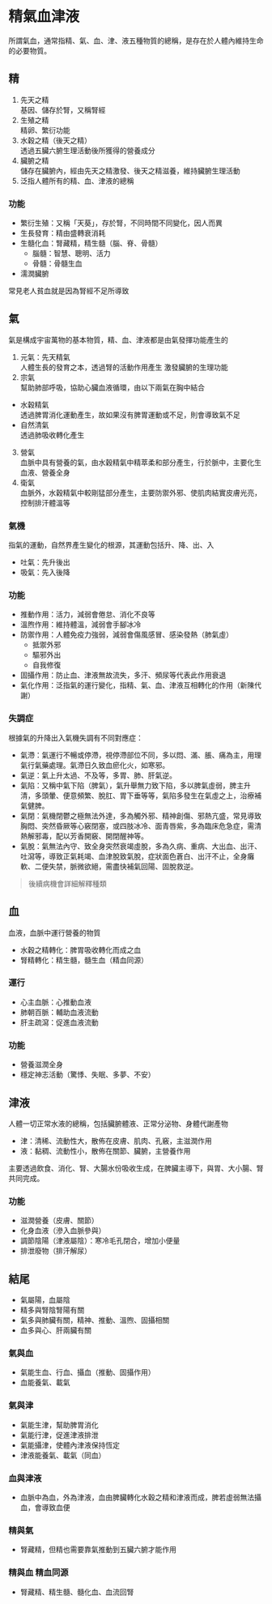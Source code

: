 # 精氣血津液

所謂氣血，通常指精、氣、血、津、液五種物質的總稱，是存在於人體內維持生命的必要物質。


## 精
1. 先天之精  
基因、儲存於腎，又稱腎經
2. 生殖之精  
精卵、繁衍功能
3. 水穀之精（後天之精）  
透過五臟六腑生理活動後所獲得的營養成分
4. 臟腑之精  
儲存在臟腑內，經由先天之精激發、後天之精滋養，維持臟腑生理活動
5. 泛指人體所有的精、血、津液的總稱

### 功能
- 繁衍生殖：又稱「天葵」，存於腎，不同時間不同變化，因人而異
- 生長發育：精由盛轉衰消耗
- 生髓化血：腎藏精，精生髓（腦、脊、骨髓）
  - 腦髓：智慧、聰明、活力
  - 骨髓：骨髓生血
- 濡潤臟腑

常見老人貧血就是因為腎經不足所導致


## 氣
氣是構成宇宙萬物的基本物質，精、血、津液都是由氣發揮功能產生的
1. 元氣：先天精氣  
人體生長的發育之本，透過腎的活動作用產生
激發臟腑的生理功能
2. 宗氣  
幫助肺部呼吸，協助心臟血液循環，由以下兩氣在胸中結合
  - 水穀精氣  
  透過脾胃消化運動產生，故如果沒有脾胃運動或不足，則會導致氣不足
  - 自然清氣  
  透過肺吸收轉化產生
3. 營氣  
血脈中具有營養的氣，由水穀精氣中精萃柔和部分產生，行於脈中，主要化生血液、營養全身
4. 衛氣  
血脈外，水穀精氣中較剛猛部分產生，主要防禦外邪、使肌肉結實皮膚光亮，控制排汗體溫等

### 氣機
指氣的運動，自然界產生變化的根源，其運動包括升、降、出、入
- 吐氣：先升後出
- 吸氣：先入後降

### 功能
- 推動作用：活力，減弱會倦怠、消化不良等
- 溫煦作用：維持體溫，減弱會手腳冰冷
- 防禦作用：人體免疫力強弱，減弱會傷風感冒、感染發熱（肺氣虛）
  - 抵禦外邪
  - 驅邪外出
  - 自我修復
- 固攝作用：防止血、津液無故流失，多汗、頻尿等代表此作用衰退
- 氣化作用：泛指氣的運行變化，指精、氣、血、津液互相轉化的作用（新陳代謝）

### 失調症
根據氣的升降出入氣機失調有不同對應症：
- 氣滯：氣運行不暢或停滯，視停滯部位不同，多以悶、滿、脹、痛為主，用理氣行氣藥處理。氣滯日久致血瘀化火，如寒邪。
- 氣逆：氣上升太過、不及等，多胃、肺、肝氣逆。
- 氣陷：又稱中氣下陷（脾氣），氣升舉無力致下陷，多以脾氣虛弱，脾主升清，多頭暈、便意頻繁、脫肛、胃下垂等等，氣陷多發生在氣虛之上，治療補氣健脾。
- 氣閉：氣機閉鬱之極無法外達，多為觸外邪、精神創傷、邪熱亢盛，常見導致胸悶、突然昏厥等心竅閉塞，或四肢冰冷、面青唇紫，多為臨床危急症，需清熱解邪毒，配以芳香開竅、開閉醒神等。
- 氣脫：氣無法內守、致全身突然衰竭虛脫，多為久病、重病、大出血、出汗、吐瀉等，導致正氣耗竭、血津脫致氣脫，症狀面色蒼白、出汗不止，全身癱軟、二便失禁，脈微欲絕，需盡快補氣回陽、固脫救逆。

> 後續病機會詳細解釋種類

## 血
血液，血脈中運行營養的物質

- 水穀之精轉化：脾胃吸收轉化而成之血
- 腎精轉化：精生髓，髓生血（精血同源）

### 運行
- 心主血脈：心推動血液
- 肺朝百脈：輔助血液流動
- 肝主疏瀉：促進血液流動

### 功能
- 營養滋潤全身
- 穩定神志活動（驚悸、失眠、多夢、不安）


## 津液
人體一切正常水液的總稱，包括臟腑體液、正常分泌物、身體代謝產物

- 津：清稀、流動性大，散佈在皮膚、肌肉、孔竅，主滋潤作用
- 液：黏稠、流動性小，散佈在關節、臟腑，主營養作用

主要透過飲食、消化、腎、大腸水份吸收生成，在脾臟主導下，與胃、大小腸、腎共同完成。

### 功能
- 滋潤營養（皮膚、關節）
- 化身血液（滲入血脈參與）
- 調節陰陽（津液屬陰）：寒冷毛孔閉合，增加小便量
- 排泄廢物（排汗解尿）


## 結尾
- 氣屬陽，血屬陰
- 精多與腎陰腎陽有關
- 氣多與肺臟有關，精神、推動、溫煦、固攝相關
- 血多與心、肝兩臟有關

### 氣與血
- 氣能生血、行血、攝血（推動、固攝作用）
- 血能養氣、載氣

### 氣與津
- 氣能生津，幫助脾胃消化
- 氣能行津，促進津液排泄
- 氣能攝津，使體內津液保持恆定
- 津液能養氣、載氣（同血）

### 血與津液
- 血脈中為血，外為津液，血由脾臟轉化水穀之精和津液而成，脾若虛弱無法攝血，會導致血便

### 精與氣
- 腎藏精，但精也需要靠氣推動到五臟六腑才能作用

### 精與血 精血同源
- 腎藏精、精生髓、髓化血、血流回腎
